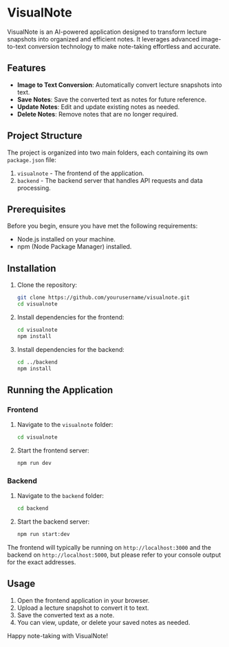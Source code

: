 # VisualNote

VisualNote is an AI-powered application designed to transform lecture snapshots into organized and efficient notes. It leverages advanced image-to-text conversion technology to make note-taking effortless and accurate.

## Features

- **Image to Text Conversion**: Automatically convert lecture snapshots into text.
- **Save Notes**: Save the converted text as notes for future reference.
- **Update Notes**: Edit and update existing notes as needed.
- **Delete Notes**: Remove notes that are no longer required.

## Project Structure

The project is organized into two main folders, each containing its own `package.json` file:

1. `visualnote` - The frontend of the application.
2. `backend` - The backend server that handles API requests and data processing.

## Prerequisites

Before you begin, ensure you have met the following requirements:
- Node.js installed on your machine.
- npm (Node Package Manager) installed.

## Installation

1. Clone the repository:
   ```sh
   git clone https://github.com/yourusername/visualnote.git
   cd visualnote
   ```

2. Install dependencies for the frontend:
   ```sh
   cd visualnote
   npm install
   ```

3. Install dependencies for the backend:
   ```sh
   cd ../backend
   npm install
   ```

## Running the Application

### Frontend

1. Navigate to the `visualnote` folder:
   ```sh
   cd visualnote
   ```

2. Start the frontend server:
   ```sh
   npm run dev
   ```

### Backend

1. Navigate to the `backend` folder:
   ```sh
   cd backend
   ```

2. Start the backend server:
   ```sh
   npm run start:dev
   ```

The frontend will typically be running on `http://localhost:3000` and the backend on `http://localhost:5000`, but please refer to your console output for the exact addresses.

## Usage

1. Open the frontend application in your browser.
2. Upload a lecture snapshot to convert it to text.
3. Save the converted text as a note.
4. You can view, update, or delete your saved notes as needed.

Happy note-taking with VisualNote!
